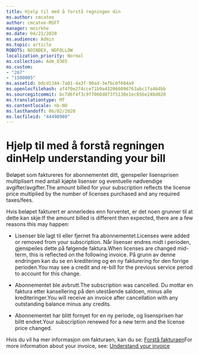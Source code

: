 ```yaml
---
title: Hjelp til med å forstå regningen din
ms.author: cmcatee
author: cmcatee-MSFT
manager: mnirkhe
ms.date: 04/21/2020
ms.audience: Admin
ms.topic: article
ROBOTS: NOINDEX, NOFOLLOW
localization_priority: Normal
ms.collection: Adm_O365
ms.custom:
- "267"
- "1500005"
ms.assetid: bdcd1344-7a01-4a3f-90ad-3e7bc0f684a9
ms.openlocfilehash: af4f0e274cce71b9a432066096763abc1fa464bb
ms.sourcegitcommit: bc7d6f4f3c9f7060d073f5130e1ec856e248d020
ms.translationtype: MT
ms.contentlocale: nb-NO
ms.lasthandoff: 06/02/2020
ms.locfileid: "44498980"
---
```

# <a name="help-understanding-your-bill"></a><span data-ttu-id="b1a76-102">Hjelp til med å forstå regningen din</span><span class="sxs-lookup"><span data-stu-id="b1a76-102">Help understanding your bill</span></span>

<span data-ttu-id="b1a76-103">Beløpet som faktureres for abonnementet ditt, gjenspeiler lisensprisen multiplisert med antall kjøpte lisenser og eventuelle nødvendige avgifter/avgifter.</span><span class="sxs-lookup"><span data-stu-id="b1a76-103">The amount billed for your subscription reflects the license price multiplied by the number of licenses purchased and any required taxes/fees.</span></span>
  
<span data-ttu-id="b1a76-104">Hvis beløpet fakturert er annerledes enn forventet, er det noen grunner til at dette kan skje:</span><span class="sxs-lookup"><span data-stu-id="b1a76-104">If the amount billed is different then expected, there are a few reasons this may happen:</span></span>
  
- <span data-ttu-id="b1a76-105">Lisenser ble lagt til eller fjernet fra abonnementet.</span><span class="sxs-lookup"><span data-stu-id="b1a76-105">Licenses were added or removed from your subscription.</span></span> <span data-ttu-id="b1a76-106">Når lisenser endres midt i perioden, gjenspeiles dette på følgende faktura.</span><span class="sxs-lookup"><span data-stu-id="b1a76-106">When licenses are changed mid-term, this is reflected on the following invoice.</span></span> <span data-ttu-id="b1a76-107">På grunn av denne endringen kan du se en kreditering og en ny fakturering for den forrige perioden.</span><span class="sxs-lookup"><span data-stu-id="b1a76-107">You may see a credit and re-bill for the previous service period to account for this change.</span></span>

- <span data-ttu-id="b1a76-108">Abonnementet ble avbrutt.</span><span class="sxs-lookup"><span data-stu-id="b1a76-108">The subscription was cancelled.</span></span> <span data-ttu-id="b1a76-109">Du mottar en faktura etter kansellering på den utestående saldoen, minus alle krediteringer.</span><span class="sxs-lookup"><span data-stu-id="b1a76-109">You will receive an invoice after cancellation with any outstanding balance minus any credits.</span></span>

- <span data-ttu-id="b1a76-110">Abonnementet har blitt fornyet for en ny periode, og lisensprisen har blitt endret.</span><span class="sxs-lookup"><span data-stu-id="b1a76-110">Your subscription renewed for a new term and the license price changed.</span></span>

<span data-ttu-id="b1a76-111">Hvis du vil ha mer informasjon om fakturaen, kan du se: [Forstå fakturaen](https://docs.microsoft.com/microsoft-365/commerce/billing-and-payments/understand-your-invoice2)</span><span class="sxs-lookup"><span data-stu-id="b1a76-111">For more information about your invoice, see: [Understand your invoice](https://docs.microsoft.com/microsoft-365/commerce/billing-and-payments/understand-your-invoice2)</span></span>